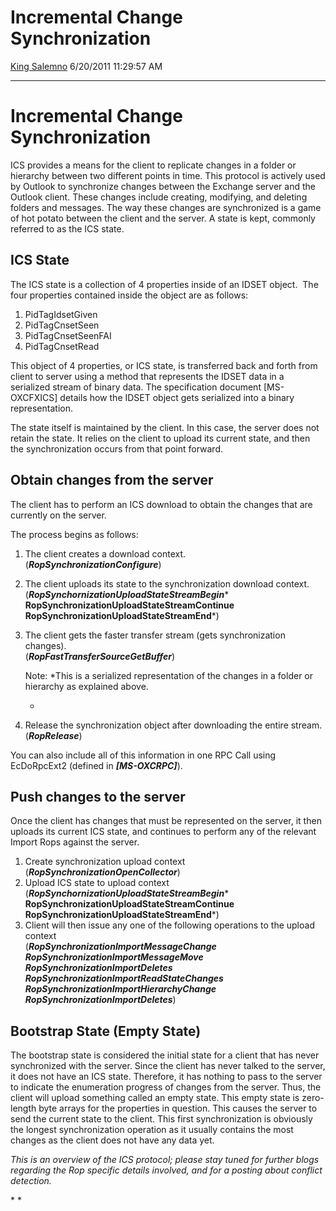 <div id="page">

# Incremental Change Synchronization

[King Salemno](https://social.msdn.microsoft.com/profile/King%20Salemno)
6/20/2011 11:29:57 AM

-----

<div id="content">

# Incremental Change Synchronization

ICS provides a means for the client to replicate changes in a folder or
hierarchy between two different points in time. This protocol is
actively used by Outlook to synchronize changes between the Exchange
server and the Outlook client. These changes include creating,
modifying, and deleting folders and messages. The way these changes are
synchronized is a game of hot potato between the client and the server.
A state is kept, commonly referred to as the ICS state.

## ICS State

The ICS state is a collection of 4 properties inside of an IDSET object.
 The four properties contained inside the object are as follows:

1.  PidTagIdsetGiven
2.  PidTagCnsetSeen
3.  PidTagCnsetSeenFAI
4.  PidTagCnsetRead

This object of 4 properties, or ICS state, is transferred back and forth
from client to server using a method that represents the IDSET data in a
serialized stream of binary data. The specification document
\[MS-OXCFXICS\] details how the IDSET object gets serialized into a
binary representation.

The state itself is maintained by the client. In this case, the server
does not retain the state. It relies on the client to upload its current
state, and then the synchronization occurs from that point forward.

## Obtain changes from the server

The client has to perform an ICS download to obtain the changes that are
currently on the server.

The process begins as follows:

1.  The client creates a download context.  
    (***RopSynchronizationConfigure***)
2.  The client uploads its state to the synchronization download
    context.  
    (***RopSynchornizationUploadStateStreamBegin****  
    **RopSynchronizationUploadStateStreamContinue**  
    **RopSynchronizationUploadStateStreamEnd***)
3.  The client gets the faster transfer stream (gets synchronization
    changes).  
    (***RopFastTransferSourceGetBuffer***)  
      
    Note: *This is a serialized representation of the changes in a
    folder or hierarchy as explained above.  
      
    *
4.  Release the synchronization object after downloading the entire
    stream.  
    (***RopRelease***)

You can also include all of this information in one RPC Call using
EcDoRpcExt2 (defined in ***\[MS-OXCRPC\]***).

## Push changes to the server

Once the client has changes that must be represented on the server, it
then uploads its current ICS state, and continues to perform any of the
relevant Import Rops against the server.

1.  Create synchronization upload context  
    (***RopSynchronizationOpenCollector***)
2.  Upload ICS state to upload context  
    (***RopSynchornizationUploadStateStreamBegin****  
    **RopSynchronizationUploadStateStreamContinue**  
    **RopSynchronizationUploadStateStreamEnd***)
3.  Client will then issue any one of the following operations to the
    upload context  
    (***RopSynchronizationImportMessageChange  
    RopSynchronizationImportMessageMove  
    RopSynchronizationImportDeletes  
    RopSynchronizationImportReadStateChanges  
    RopSynchronizationImportHierarchyChange  
    RopSynchronizationImportDeletes***)

## Bootstrap State (Empty State)

The bootstrap state is considered the initial state for a client that
has never synchronized with the server. Since the client has never
talked to the server, it does not have an ICS state. Therefore, it has
nothing to pass to the server to indicate the enumeration progress of
changes from the server. Thus, the client will upload something called
an empty state. This empty state is zero-length byte arrays for the
properties in question. This causes the server to send the current state
to the client. This first synchronization is obviously the longest
synchronization operation as it usually contains the most changes as the
client does not have any data yet.

*This is an overview of the ICS protocol; please stay tuned for further
blogs regarding the Rop specific details involved, and for a posting
about conflict detection.*

* *

</div>

</div>
